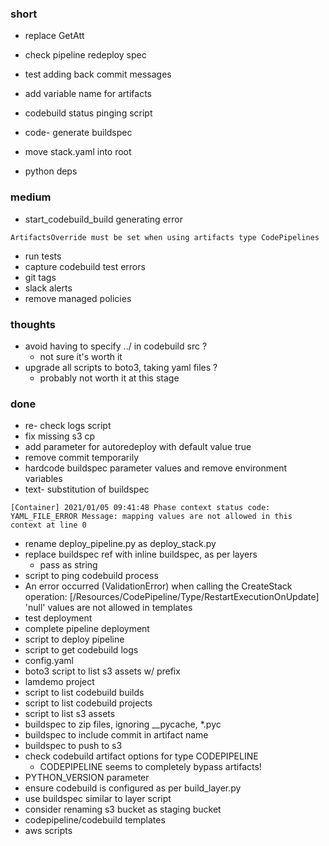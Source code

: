 ### short

- replace GetAtt
- check pipeline redeploy spec
- test adding back commit messages

- add variable name for artifacts
- codebuild status pinging script
- code- generate buildspec
- move stack.yaml into root
- python deps

### medium

- start_codebuild_build generating error

```
ArtifactsOverride must be set when using artifacts type CodePipelines
``` 

- run tests
- capture codebuild test errors
- git tags
- slack alerts
- remove managed policies

### thoughts

- avoid having to specify ../ in codebuild src ?
  - not sure it's worth it
- upgrade all scripts to boto3, taking yaml files ?
  - probably not worth it at this stage

### done

- re- check logs script
- fix missing s3 cp
- add parameter for autoredeploy with default value true
- remove commit temporarily
- hardcode buildspec parameter values and remove environment variables
- text- substitution of buildspec

```
[Container] 2021/01/05 09:41:48 Phase context status code: YAML_FILE_ERROR Message: mapping values are not allowed in this context at line 0
```

- rename deploy_pipeline.py as deploy_stack.py
- replace buildspec ref with inline buildspec, as per layers
  - pass as string
- script to ping codebuild process
- An error occurred (ValidationError) when calling the CreateStack operation: [/Resources/CodePipeline/Type/RestartExecutionOnUpdate] 'null' values are not allowed in templates
- test deployment
- complete pipeline deployment
- script to deploy pipeline
- script to get codebuild logs
- config.yaml
- boto3 script to list s3 assets w/ prefix
- lamdemo project
- script to list codebuild builds
- script to list codebuild projects
- script to list s3 assets
- buildspec to zip files, ignoring __pycache, *.pyc
- buildspec to include commit in artifact name
- buildspec to push to s3
- check codebuild artifact options for type CODEPIPELINE
  - CODEPIPELINE seems to completely bypass artifacts!
- PYTHON_VERSION parameter
- ensure codebuild is configured as per build_layer.py
- use buildspec similar to layer script
- consider renaming s3 bucket as staging bucket
- codepipeline/codebuild templates
- aws scripts
